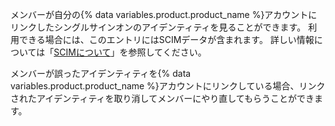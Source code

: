 メンバーが自分の{% data variables.product.product_name %}アカウントにリンクしたシングルサインオンのアイデンティティを見ることができます。 利用できる場合には、このエントリにはSCIMデータが含まれます。 詳しい情報については「[SCIMについて](/organizations/managing-saml-single-sign-on-for-your-organization/about-scim)」を参照してください。

メンバーが誤ったアイデンティティを{% data variables.product.product_name %}アカウントにリンクしている場合、リンクされたアイデンティティを取り消してメンバーにやり直してもらうことができます。
